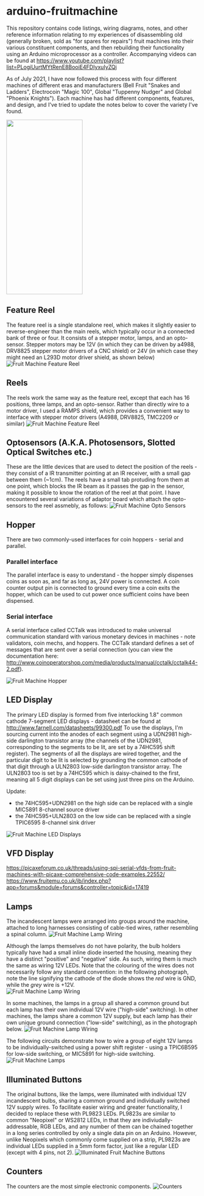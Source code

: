 # arduino-fruitmachine
This repository contains code listings, wiring diagrams, notes, and other reference information relating to my experiences of disassembling old (generally broken, sold as "for spares for repairs") fruit machines into their various constituent components, and then rebuilding their functionality using an Arduino microprocessor as a controller.
Accompanying videos can be found at https://www.youtube.com/playlist?list=PLogiUurtMYtRenE8BooiE4FDIyxuIyZQj

As of July 2021, I have now followed this process with four different machines of different eras and manufacturers (Bell Fruit "Snakes and Ladders", Electrocoin "Magic 100", Global "Tuppenny Nudger" and Global "Phoenix Knights"). Each machine has had different components, features, and design, and I've tried to update the notes below to cover the variety I've found.

<!-- ![Fruit Machine](FruitMachine.png?raw=true "Fruit Machine") -->
<img src="https://raw.githubusercontent.com/playfultechnology/arduino-fruitmachine/d5c05b58d625fce697c9b50bb38bf21852ebf172/FruitMachine.png" width="200" height="458">

## Feature Reel
The feature reel is a single standalone reel, which makes it slightly easier to reverse-engineer than the main reels, which typically occur in a connected bank of three or four. It consists of a stepper motor, lamps, and an opto-sensor. Stepper motors may be 12V (in which they can be driven by a4988, DRV8825 stepper motor drivers of a CNC shield) or 24V (in which case they might need an L293D motor driver shield, as shown below)  
![Fruit Machine Feature Reel](FruitMachineFeatureReel/FeatureReel_Assembly_bb.jpg?raw=true "Fruit Machine Reel Assembly")


## Reels
The reels work the same way as the feature reel, except that each has 16 positions, three lamps, and an opto-sensor. Rather than directly wire to a motor driver, I used a RAMPS shield, which provides a convenient way to interface with stepper motor drivers (A4988, DRV8825, TMC2209 or similar)
![Fruit Machine Feature Reel](FruitMachineReels/FruitMachineReels_bb.jpg?raw=true "Fruit Machine Reels")


## Optosensors (A.K.A. Photosensors, Slotted Optical Switches etc.)
These are the little devices that are used to detect the position of the reels - they consist of a IR transmitter pointing at an IR receiver, with a small gap between them (~1cm). The reels have a small tab protuding from them at one point, which blocks the IR beam as it passes the gap in the sensor, making it possible to know the rotation of the reel at that point. I have encountered several variations of adaptor board which attach the opto-sensors to the reel assmebly, as follows:
![Fruit Machine Opto Sensors](FruitMachineOptoSensors/FruitMachineOptoSensors_bb.jpg?raw=true "Fruit Machine Opto Sensors")

## Hopper
There are two commonly-used interfaces for coin hoppers - serial and parallel. 
### Parallel interface
The parallel interface is easy to understand - the hopper simply dispenses coins as soon as, and far as long as, 24V power is connected. A coin counter output pin is connected to ground every time a coin exits the hopper, which can be used to cut power once sufficient coins have been dispensed.
### Serial interface
A serial interface called CCTalk was introduced to make universal communication standard with various monetary devices in machines - note validators, coin mechs, and hoppers. The CCTalk standard defines a set of messages that are sent over a serial connection (you can view the documentation here: http://www.coinoperatorshop.com/media/products/manual/cctalk/cctalk44-2.pdf).

![Fruit Machine Hopper](FruitMachineHopper/FruitMachineHopper_bb.jpg?raw=true "Fruit Machine Hopper")

## LED Display
The primary LED display is formed from five interlocking 1.8" common cathode 7-segment LED displays - datasheet can be found at  http://www.farnell.com/datasheets/99300.pdf
To use the displays, I'm sourcing current into the anodes of each segment using a UDN2981 high-side darlington transistor array (the channels of the UDN2981, corresponding to the segments to be lit, are set by a 74HC595 shift register). The segments of all the displays are wired together, and the particular digit to be lit is selected by grounding the common cathode of that digit through a ULN2803 low-side darlington transistor array. The ULN2803 too is set by a 74HC595 which is daisy-chained to the first, meaning all 5 digit displays can be set using just three pins on the Arduino.

Update: 
 - the 74HC595+UDN2981 on the high side can be replaced with a single MIC5891 8-channel source driver
 - the 74HC595+ULN2803 on the low side can be replaced with a single TPIC6595 8-channel sink driver

![Fruit Machine LED Displays](https://raw.githubusercontent.com/playfultechnology/arduino-fruitmachine/d5c05b58d625fce697c9b50bb38bf21852ebf172/FruitMachineLED/FruitMachineLED_bb.jpg?raw=true "Fruit Machine LED Display")

## VFD Display
https://picaxeforum.co.uk/threads/using-spi-serial-vfds-from-fruit-machines-with-picaxe-comprehensive-code-examples.22552/
https://www.fruitemu.co.uk/ib/index.php?app=forums&module=forums&controller=topic&id=17419

## Lamps
The incandescent lamps were arranged into groups around the machine, attached to long harnesses consisting of cable-tied wires, rather resembling a spinal column. 
![Fruit Machine Lamp Wiring](https://raw.githubusercontent.com/playfultechnology/arduino-fruitmachine/master/FruitMachineLamps/FruitMachineLamps_1.jpg "Fruit Machine Lamp Wiring")

Although the lamps themselves do not have polarity, the bulb holders typically have had a small inline diode inserted the housing, meaning they have a distinct "positive" and "negative" side. As such, wiring them is much the same as wiring 12V LEDs. Note that the colouring of the wires does not necessarily follow any standard convention: in the following photograph, note the line signifying the cathode of the diode shows the *red* wire is GND, while the *grey* wire is +12V.  
![Fruit Machine Lamp Wiring](https://raw.githubusercontent.com/playfultechnology/arduino-fruitmachine/master/FruitMachineLamps/FruitMachineLamps_2.jpg "Fruit Machine Lamp Wiring")

In some machines, the lamps in a group all shared a common ground but each lamp has their own individual 12V wire ("high-side" switching). 
In other machines, the lamps share a common 12V supply, but each lamp has their own unique ground connection ("low-side" switching), as in the photograph below. 
![Fruit Machine Lamp Wiring](https://raw.githubusercontent.com/playfultechnology/arduino-fruitmachine/master/FruitMachineLamps/FruitMachineLamps_3.jpg "Fruit Machine Lamp Wiring")

The following circuits demonstrate how to wire a group of eight 12V lamps to be individually-switched using a power shift register - using a TPIC6B595 for low-side switching, or MIC5891 for high-side switching.
![Fruit Machine Lamps](https://raw.githubusercontent.com/playfultechnology/arduino-fruitmachine/master/FruitMachineLamps/FruitMachineLamps_bb.jpg?raw=true "Fruit Machine Lamps")


## Illuminated Buttons
The original buttons, like the lamps, were illuminated with individual 12V incandescent bulbs, sharing a common ground and individually switched 12V supply wires. To facilitate easier wiring and greater functionality, I decided to replace these with PL9823 LEDs. PL9823s are similar to common "Neopixel" or WS2812 LEDs, in that they are indiviudally-addressable, RGB LEDs, and any number of them can be chained together in a long series controlled by only a single data pin on an Arduino. However, unlike Neopixels which commonly come supplied on a strip, PL9823s are individual LEDs supplied in a 5mm form factor, just like a regular LED (except with 4 pins, not 2).
![Illuminated Fruit Machine Buttons](https://raw.githubusercontent.com/playfultechnology/arduino-fruitmachine/master/FruitMachineButtons/FruitMachineButtons_bb.jpg?raw=true "Illuminated Fruit Machine Buttons")


## Counters
The counters are the most simple electronic components. 
![Counters](FruitMachineCoinCounter/FruitMachineCoinCounter_bb.jpg?raw=true "Fruit Machine Coin Counter")

